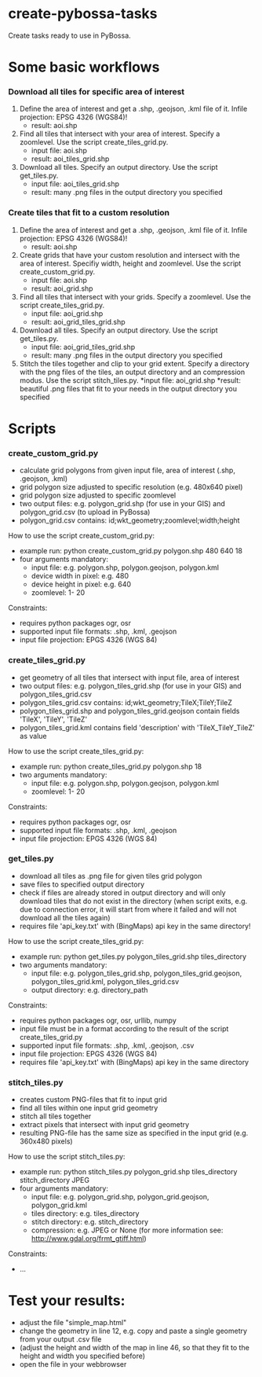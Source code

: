 # create-pybossa-tasks
Create tasks ready to use in PyBossa.

# Some basic workflows
### Download all tiles for specific area of interest
1. Define the area of interest and get a .shp, .geojson, .kml file of it. Infile projection: EPSG 4326 (WGS84)!
	* result: aoi.shp
2. Find all tiles that intersect with your area of interest. Specify a zoomlevel. Use the script create_tiles_grid.py. 
	* input file: aoi.shp
	* result: aoi_tiles_grid.shp
3. Download all tiles. Specify an output directory. Use the script get_tiles.py.
	* input file: aoi_tiles_grid.shp
	* result: many .png files in the output directory you specified

### Create tiles that fit to a custom resolution
1. Define the area of interest and get a .shp, .geojson, .kml file of it. Infile projection: EPSG 4326 (WGS84)!
	* result: aoi.shp
2. Create grids that have your custom resolution and intersect with the area of interest. Specifiy width, height and zoomlevel. Use the script create_custom_grid.py.
	* input file: aoi.shp
	* result: aoi_grid.shp
3. Find all tiles that intersect with your grids. Specify a zoomlevel. Use the script create_tiles_grid.py. 
	* input file: aoi_grid.shp
	* result: aoi_grid_tiles_grid.shp
4. Download all tiles. Specify an output directory. Use the script get_tiles.py.
	* input file: aoi_grid_tiles_grid.shp
	* result: many .png files in the output directory you specified
5. Stitch the tiles together and clip to your grid extent. Specify a directory with the png files of the tiles, an output directory and an compression modus. Use the script stitch_tiles.py.
	*input file: aoi_grid.shp
	*result: beautiful .png files that fit to your needs in the output directory you specified

# Scripts
### create_custom_grid.py

- calculate grid polygons from given input file, area of interest (.shp, .geojson, .kml)
- grid polygon size adjusted to specific resolution (e.g. 480x640 pixel)
- grid polygon size adjusted to specific zoomlevel
- two output files: e.g. polygon_grid.shp (for use in your GIS) and polygon_grid.csv (to upload in PyBossa)
- polygon_grid.csv contains: id;wkt_geometry;zoomlevel;width;height

How to use the script create_custom_grid.py:
- example run: python create_custom_grid.py polygon.shp 480 640 18
- four arguments mandatory:
	- input file: e.g. polygon.shp, polygon.geojson, polygon.kml
	- device width in pixel: e.g. 480
	- device height in pixel: e.g. 640
	- zoomlevel: 1- 20

Constraints:
- requires python packages ogr, osr
- supported input file formats: .shp, .kml, .geojson
- input file projection: EPGS 4326 (WGS 84)


### create_tiles_grid.py
- get geometry of all tiles that intersect with input file, area of interest
- two output files: e.g. polygon_tiles_grid.shp (for use in your GIS) and polygon_tiles_grid.csv
- polygon_tiles_grid.csv contains: id;wkt_geometry;TileX;TileY;TileZ
- polygon_tiles_grid.shp and polygon_tiles_grid.geojson contain fields 'TileX', 'TileY', 'TileZ'
- polygon_tiles_grid.kml contains field 'description' with 'TileX_TileY_TileZ' as value

How to use the script create_tiles_grid.py:
- example run: python create_tiles_grid.py polygon.shp 18
- two arguments mandatory:
	- input file: e.g. polygon.shp, polygon.geojson, polygon.kml
	- zoomlevel: 1- 20

Constraints:
- requires python packages ogr, osr
- supported input file formats: .shp, .kml, .geojson
- input file projection: EPGS 4326 (WGS 84)

### get_tiles.py
- download all tiles as .png file for given tiles grid polygon
- save files to specified output directory
- check if files are already stored in output directory and will only download tiles that do not exist in the directory (when script exits, e.g. due to connection error, it will start from where it failed and will not download all the tiles again)
- requires file 'api_key.txt' with (BingMaps) api key in the same directory!
 
How to use the script create_tiles_grid.py:
- example run: python get_tiles.py polygon_tiles_grid.shp tiles_directory
- two arguments mandatory:
	- input file: e.g. polygon_tiles_grid.shp, polygon_tiles_grid.geojson, polygon_tiles_grid.kml, polygon_tiles_grid.csv
	- output directory: e.g. directory_path
	
Constraints:
- requires python packages ogr, osr, urllib, numpy
- input file must be in a format according to the result of the script create_tiles_grid.py
- supported input file formats: .shp, .kml, .geojson, .csv
- input file projection: EPGS 4326 (WGS 84)
- requires file 'api_key.txt' with (BingMaps) api key in the same directory 

### stitch_tiles.py
- creates custom PNG-files that fit to input grid
- find all tiles within one input grid geometry
- stitch all tiles together
- extract pixels that intersect with input grid geometry
- resulting PNG-file has the same size as specified in the input grid (e.g. 360x480 pixels)

How to use the script stitch_tiles.py:
- example run: python stitch_tiles.py polygon_grid.shp tiles_directory stitch_directory JPEG
- four arguments mandatory:
	- input file: e.g. polygon_grid.shp, polygon_grid.geojson, polygon_grid.kml
	- tiles directory: e.g. tiles_directory
	- stitch directory: e.g. stitch_directory
	- compression: e.g. JPEG or None (for more information see: http://www.gdal.org/frmt_gtiff.html)

Constraints:
- ...

# Test your results:
- adjust the file "simple_map.html"
- change the geometry in line 12, e.g. copy and paste a single geometry from your output .csv file
- (adjust the height and width of the map in line 46, so that they fit to the height and width you specified before)
- open the file in your webbrowser
